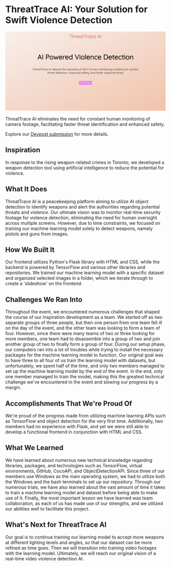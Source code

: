 # ThreatTrace AI: Your Solution for Swift Violence Detection

![Demo of ThreatTrace AI in action](threattrace-ai-demo.gif)

ThreatTrace AI eliminates the need for constant human monitoring of camera footage, facilitating faster threat identification and enhanced safety.

Explore our [Devpost submission](https://devpost.com/software/threattrace-ai) for more details.

## Inspiration

In response to the rising weapon-related crimes in Toronto, we developed a weapon detection tool using artificial intelligence to reduce the potential for violence.

## What It Does

ThreatTrace AI is a peacekeeping platform aiming to utilize AI object detection to identify weapons and alert the authorities regarding potential threats and violence. Our ultimate vision was to monitor real-time security footage for violence detection, eliminating the need for human oversight across multiple screens. However, due to time constraints, we focused on training our machine learning model solely to detect weapons, namely pistols and guns from images.

## How We Built It

Our frontend utilizes Python's Flask library with HTML and CSS, while the backend is powered by TensorFlow and various other libraries and repositories. We trained our machine learning model with a specific dataset and organized selected images in a folder, which we iterate through to create a 'slideshow' on the frontend.

## Challenges We Ran Into

Throughout the event, we encountered numerous challenges that shaped the course of our inspiration development as a team. We started off as two separate groups of three people, but then one person from one team fell ill on the day of the event, and the other team was looking to form a team of four. However, since there were many teams of two or three looking for more members, one team had to disassemble into a group of two and join another group of two to finally form a group of four. During our setup phase, our computers ran into a lot of troubles while trying to install the necessary packages for the machine learning model to function. Our original goal was to have three to all four of us train the learning model with datasets, but unfortunately, we spent half of the time, and only two members managed to set up the machine learning model by the end of the event. In the end, only one member managed to train the model, making this the greatest technical challenge we've encountered in the event and slowing our progress by a margin.

## Accomplishments That We're Proud Of

We're proud of the progress made from utilizing machine learning APIs such as TensorFlow and object detection for the very first time. Additionally, two members had no experience with Flask, and yet we were still able to develop a functional frontend in conjunction with HTML and CSS.

## What We Learned

We have learned about numerous new technical knowledge regarding libraries, packages, and technologies such as TensorFlow, virtual environments, GitHub, CocoAPI, and ObjectDetectionAPI. Since three of our members use Windows as the main operating system, we had to utilize both the Windows and the bash terminals to set up our repository. Through our numerous trials, we have also learned about the vast amount of time it takes to train a machine learning model and dataset before being able to make use of it. Finally, the most important lesson we have learned was team collaboration, as each of us has made use of our strengths, and we utilized our abilities well to facilitate this project.

## What's Next for ThreatTrace AI

Our goal is to continue training our learning model to accept more weapons at different lighting levels and angles, so that our dataset can be more refined as time goes. Then we will transition into training video footages with the learning model. Ultimately, we will reach our original vision of a real-time video violence detection AI.
